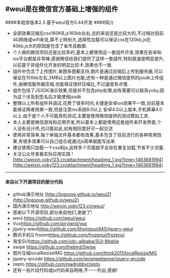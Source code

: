 #weui是在微信官方基础上增强的组件
---
####本程序版本2.3    基于weui官方0.44开发
####简介

- 全部效果压缩后css160KB,js160kb左右,总的来说还是比较大的,不过相对目前4G网络或wifi来说,算不上特别大,选择性加载可以保证css在120kb,js在60kb,js大的原因是包含了省市县数据.
- 个人做的微信项目还是比较多的,基本上都使用这一套组件开发,效果在安卓和ios平台都是非常棒,感谢微信给我们提供了这样一套组件,特别是速度明显提升,以前基于非组件化开发的明显比较卡,效果也不一致.
- 组件中包含了上传图片,单图多图都支持,图片是通过压缩后上传到服务器,可以保证在100kb左右,2MB以上图片也能;还有一种是通过微信提供的jssdk上传组件,由微信服务器压缩,也能保证很好压缩比,不过速度有点慢.
- 组件包括了JSSDK演示效果,但是并不包含php处理,如有需要可以联系yoby,因为这个涉及到签名后才能使用jssdk
- 整理以上所有组件并调试,花费了很多时间,关键是安卓ios效果不一致,目前基本能保证两者效果一致,但是注意ios系统8.0以上 安卓4.0以上版本,手机屏幕4.0以上.由于是个人不可能真机测试,主要是使用微信提供的测试模拟工具.
- 本人主要是微信游戏和应用开发,所以基本上都是使用这套组件来开发界面,个人没有设计师,也只能如此,如有相同爱好可一起交流
- 使用非常简单,每个单独文件基本都有效果,基本包含了目前流行的各种常用效果,有很多效果可以自己组合或通过js简单就能写出来.
- 建议使用只加载一个css和js,这样多个页面就不会存在重复加载,节省不少流量.
- 关注公众号查看实际应用实践
![http://weixin.yoby123.cn/attachment/headimg_1.jpg?time=1463681994](http://weixin.yoby123.cn/attachment/headimg_1.jpg?time=1463681994)
---
#### 来自以下开源项目的部分代码
- github演示地址 [http://logoove.github.io/weui2](http://logoove.github.io/weui2)
- 国内演示地址   <http://weixin.yoby123.cn/weui/>
- 感谢以下开源项目,部分来自他们,谢谢了!
- weui <https://github.com/weui/weui>
- Vux<https://github.com/airyland/vux>
- jquery-weui<https://github.com/lihongxun945/jquery-weui>
- 腾讯手机Q frozen<https://github.com/frozenui/frozenui>
- 淘宝SUI<https://github.com/sdc-alibaba/SUI-Mobile>
- swipe <https://github.com/thebird/Swipe>
- 图片压缩localResizeIMG <https://github.com/think2011/localResizeIMG>
- jquery-qrcode <https://github.com/jeromeetienne/jquery-qrcode>
- zepto <https://github.com/madrobby/zepto>
- 还有一些片段代码或js代码来自网络,不一一列出,感谢!
